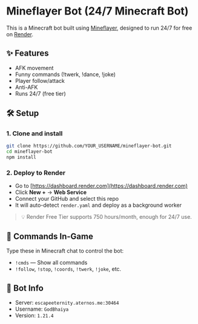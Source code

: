 # Mineflayer Bot (24/7 Minecraft Bot)

This is a Minecraft bot built using [Mineflayer](https://github.com/PrismarineJS/mineflayer), designed to run 24/7 for free on [Render](https://render.com/).

## ✨ Features
- AFK movement
- Funny commands (!twerk, !dance, !joke)
- Player follow/attack
- Anti-AFK
- Runs 24/7 (free tier)

## 🛠️ Setup

### 1. Clone and install
```bash
git clone https://github.com/YOUR_USERNAME/mineflayer-bot.git
cd mineflayer-bot
npm install
```

### 2. Deploy to Render
- Go to [https://dashboard.render.com](https://dashboard.render.com)
- Click **New +** → **Web Service**
- Connect your GitHub and select this repo
- It will auto-detect `render.yaml` and deploy as a background worker

> 💡 Render Free Tier supports 750 hours/month, enough for 24/7 use.

## 📜 Commands In-Game
Type these in Minecraft chat to control the bot:
- `!cmds` — Show all commands
- `!follow`, `!stop`, `!coords`, `!twerk`, `!joke`, etc.

## 👤 Bot Info
- Server: `escapeeternity.aternos.me:30464`
- Username: `GodBhaiya`
- Version: `1.21.4`